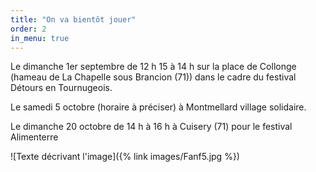 ```yaml
---
title: "On va bientôt jouer"
order: 2
in_menu: true
---
```

Le dimanche 1er septembre de 12 h 15 à 14 h sur la place de Collonge (hameau de La Chapelle sous Brancion (71)) dans le cadre du festival Détours en Tournugeois.

Le samedi 5 octobre (horaire à préciser) à Montmellard village solidaire.

Le dimanche 20 octobre de 14 h à 16 h à Cuisery (71) pour le festival Alimenterre 


![Texte décrivant l'image]({% link images/Fanf5.jpg %}) 